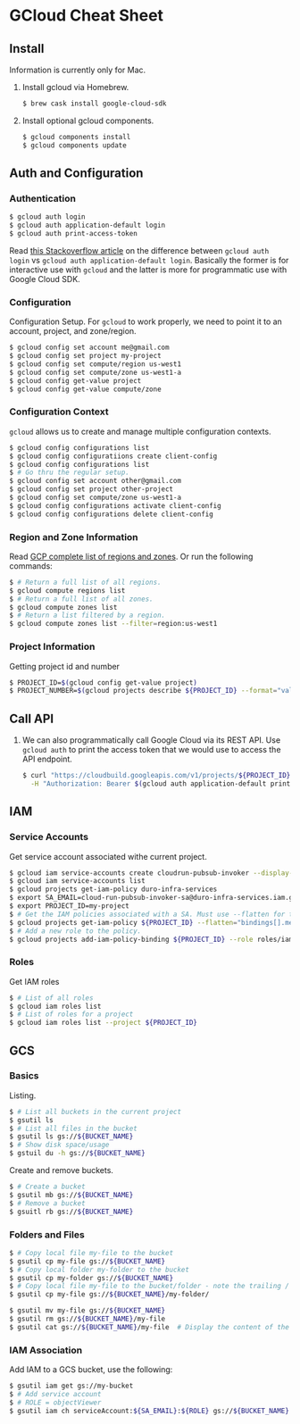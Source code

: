 # GCloud Cheat Sheet

## Install

Information is currently only for Mac.

1. Install gcloud via Homebrew.

   ```bash
   $ brew cask install google-cloud-sdk
   ```

1. Install optional gcloud components.

   ```bash
   $ gcloud components install
   $ gcloud components update
   ```

## Auth and Configuration

### Authentication

```bash
$ gcloud auth login
$ gcloud auth application-default login
$ gcloud auth print-access-token
```

Read [this Stackoverflow article](https://stackoverflow.com/questions/53306131/difference-between-gcloud-auth-application-default-login-and-gcloud-auth-logi/53307505) on the difference between `gcloud auth login` vs `gcloud auth application-default login`. Basically the former is for interactive use with `gcloud` and the latter is more for programmatic use with Google Cloud SDK.

### Configuration

Configuration Setup. For `gcloud` to work properly, we need to point it to an account, project, and zone/region.

```bash
$ gcloud config set account me@gmail.com
$ gcloud config set project my-project
$ gcloud config set compute/region us-west1
$ gcloud config set compute/zone us-west1-a
$ gcloud config get-value project
$ gcloud config get-value compute/zone
```

### Configuration Context
   
`gcloud` allows us to create and manage multiple configuration contexts.

```bash
$ gcloud config configurations list
$ gcloud config configuratiions create client-config
$ gcloud config configurations list
$ # Go thru the regular setup.
$ gcloud config set account other@gmail.com
$ gcloud config set project other-project
$ gcloud config set compute/zone us-west1-a
$ gcloud config configurations activate client-config
$ gcloud config configurations delete client-config
```

### Region and Zone Information

Read [GCP complete list of regions and zones](https://cloud.google.com/compute/docs/regions-zones). Or run the following commands:

```bash
$ # Return a full list of all regions.
$ gcloud compute regions list
$ # Return a full list of all zones.
$ gcloud compute zones list
$ # Return a list filtered by a region.
$ gcloud compute zones list --filter=region:us-west1
```

### Project Information

Getting project id and number

```bash
$ PROJECT_ID=$(gcloud config get-value project)
$ PROJECT_NUMBER=$(gcloud projects describe ${PROJECT_ID} --format="value(projectNumber)")
```

## Call API

1. We can also programmatically call Google Cloud via its REST API. Use `gcloud auth` to print the access token that we would use to access the API endpoint.

   ```bash
   $ curl "https://cloudbuild.googleapis.com/v1/projects/${PROJECT_ID}/builds/${CLOUD_BUILD_ID}" \
     -H "Authorization: Bearer $(gcloud auth application-default print-access-token)"
   ```

## IAM

### Service Accounts

Get service account associated withe current project.

```bash
$ gcloud iam service-accounts create cloudrun-pubsub-invoker --display-name 'Cloud Run pub/sub invoker SA'
$ gcloud iam service-accounts list
$ gcloud projects get-iam-policy duro-infra-services
$ export SA_EMAIL=cloud-run-pubsub-invoker-sa@duro-infra-services.iam.gserviceaccount.com
$ export PROJECT_ID=my-project
$ # Get the IAM policies associated with a SA. Must use --flatten for the --filter to work
$ gcloud projects get-iam-policy ${PROJECT_ID} --flatten="bindings[].members" --filter="bindings.members:serviceAccount:cloud-run-pubsub-invoker-sa@duro-infra-services.iam.gserviceaccount.com"
$ # Add a new role to the policy.
$ gcloud projects add-iam-policy-binding ${PROJECT_ID} --role roles/iam.serviceAccountActor --member serviceAccount:${SA_EMAIL}
```

### Roles

Get IAM roles

```bash
$ # List of all roles
$ gcloud iam roles list
$ # List of roles for a project
$ gcloud iam roles list --project ${PROJECT_ID}
```

## GCS

### Basics

Listing.

```bash
$ # List all buckets in the current project
$ gsutil ls
$ # List all files in the bucket
$ gsutil ls gs://${BUCKET_NAME}
$ # Show disk space/usage
$ gstuil du -h gs://${BUCKET_NAME}
```

Create and remove buckets.

```bash
$ # Create a bucket
$ gsutil mb gs://${BUCKET_NAME}
$ # Remove a bucket
$ gsuitl rb gs://${BUCKET_NAME}
```

### Folders and Files

```bash
$ # Copy local file my-file to the bucket
$ gsutil cp my-file gs://${BUCKET_NAME}
$ # Copy local folder my-folder to the bucket
$ gsutil cp my-folder gs://${BUCKET_NAME}
$ # Copy local file my-file to the bucket/folder - note the trailing / to designate a folder
$ gsutil cp my-file gs://${BUCKET_NAME}/my-folder/

$ gsutil mv my-file gs://${BUCKET_NAME}
$ gsutil rm gs://${BUCKET_NAME}/my-file
$ gsutil cat gs://${BUCKET_NAME}/my-file  # Display the content of the file
```

### IAM Association

Add IAM to a GCS bucket, use the following:
   
```bash
$ gsutil iam get gs://my-bucket
$ # Add service account
$ # ROLE = objectViewer
$ gsutil iam ch serviceAccount:${SA_EMAIL}:${ROLE} gs://${BUCKET_NAME}
```
